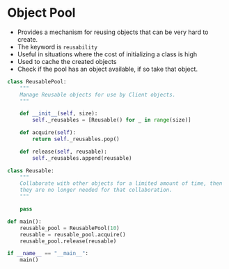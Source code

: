 # Object Pool

- Provides a mechanism for reusing objects that can be very hard to create.
- The keyword is `reusability`
- Useful in situations where the cost of initializing a class is high
- Used to cache the created objects
- Check if the pool has an object available, if so take that object.

```python
class ReusablePool:
    """
    Manage Reusable objects for use by Client objects.
    """

    def __init__(self, size):
        self._reusables = [Reusable() for _ in range(size)]

    def acquire(self):
        return self._reusables.pop()

    def release(self, reusable):
        self._reusables.append(reusable)

class Reusable:
    """
    Collaborate with other objects for a limited amount of time, then
    they are no longer needed for that collaboration.
    """

    pass

def main():
    reusable_pool = ReusablePool(10)
    reusable = reusable_pool.acquire()
    reusable_pool.release(reusable)

if __name__ == "__main__":
    main()
```